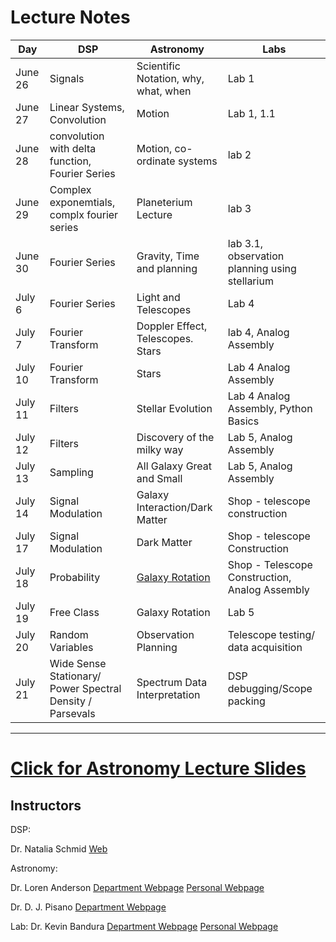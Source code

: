 # Lecture Notes

| Day | DSP | Astronomy| Labs |
|-----|-----|----------|------|
| June 26 |Signals|Scientific Notation, why, what, when| Lab 1 |
| June 27 |Linear Systems, Convolution|Motion| Lab 1, 1.1|
| June 28 |convolution with delta function, Fourier Series| Motion, co-ordinate systems|lab 2|
| June 29 |Complex exponemtials, complx fourier series | Planeterium Lecture| lab 3|
| June 30 | Fourier Series| Gravity, Time and planning | lab 3.1, observation planning using stellarium|
| July 6 | Fourier Series|Light and Telescopes|Lab 4|
| July 7 | Fourier Transform|Doppler Effect, Telescopes. Stars|lab 4, Analog Assembly|
| July 10 | Fourier Transform| Stars | Lab 4 Analog Assembly|
| July 11 | Filters | Stellar Evolution | Lab 4 Analog Assembly, Python Basics|
| July 12 | Filters | Discovery of the milky way |Lab 5, Analog Assembly|
| July 13 | Sampling | All Galaxy Great and Small |Lab 5, Analog Assembly|
| July 14 | Signal Modulation | Galaxy Interaction/Dark Matter | Shop - telescope construction |
| July 17 | Signal Modulation | Dark Matter | Shop - telescope Construction |
| July 18 | Probability | [Galaxy Rotation](https://github.com/WVURAIL/dspira/blob/master/lectures/astronomy/LDA_Lectures/RET_DSP_Rotation_Curves.pdf) | Shop - Telescope Construction, Analog Assembly |
| July 19 | Free Class | Galaxy Rotation | Lab 5 |
| July 20 | Random Variables | Observation Planning | Telescope testing/ data acquisition |
| July 21 | Wide Sense Stationary/ Power Spectral Density / Parsevals | Spectrum Data Interpretation | DSP debugging/Scope packing |

------

# [Click for Astronomy Lecture Slides](http://wvurail.org/dspira/lectures/astronomy/)

## Instructors 

DSP: 

Dr. Natalia Schmid
[Web](http://www.statler.wvu.edu/faculty-staff/faculty/natalia-schmid)

Astronomy:  

Dr. Loren Anderson 
[Department Webpage](http://physics.wvu.edu/faculty-and-staff/faculty/loren-anderson)
[Personal Webpage](http://community.wvu.edu/~ldanderson/)

Dr. D. J. Pisano
[Department Webpage](http://physics.wvu.edu/faculty-and-staff/faculty/d-j-pisano)

Lab:
Dr. Kevin Bandura
[Department Webpage](http://www.statler.wvu.edu/faculty-staff/faculty/kevin-bandura)
[Personal Webpage](http://community.wvu.edu/%7Ekmbandura/)
